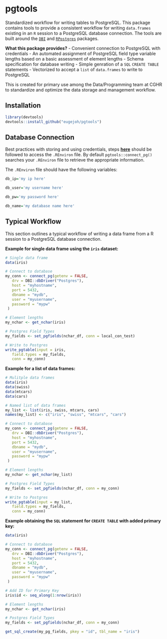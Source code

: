 
<!-- README.md is generated from README.Rmd. Please edit that file -->

# pgtools

Standardized workflow for writing tables to PostgreSQL. This package
contains tools to provide a consistent workflow for writing
`data.frames` existing in an `R` session to a PostgreSQL database
connection. The tools are built around the
[`DBI`](https://github.com/r-dbi) and
[`RPostgres`](https://github.com/r-dbi/RPostgres) packages.

**What this package provides?** - Convenient connection to PostgreSQL
with credentials - An automated assignment of PostgreSQL field type
variable lengths based on a basic assessment of element lengths - Schema
specification for database writing - Simple genration of a `SQL` `CREATE
TABLE` statements - Vectorized to accept a `list` of `data.frames` to
write to PostgreSQL

This is created for primary use among the Data/Programming team at CGHR
to standardize and optimize the data storage and management workflow.

## Installation

``` r
library(devtools)
devtools::install_github("eugejoh/pgtools")
```

## Database Connection

Best practices with storing and using credentials, steps
[**here**](https://db.rstudio.com/best-practices/managing-credentials/#use-environment-variables)
should be followed to access the `.REnviron` file. By default
`pgtools::connect_pg()` searches your `.REnviron` file to retrieve the
appropriate information.

The `.REnviron` file should have the following variables:

``` r
db_ip='my ip here'

db_user='my username here'

db_pw='my password here'

db_name='my database name here'
```

## Typical Workflow

This section outlines a typical workflow of writing a data frame from a
R session to a PostgreSQL database connection.

<b>Example for single data frame using the `iris` dataset:</b>

``` r
# Single data frame
data(iris)

# Connect to database
my_conn <- connect_pg(getenv = FALSE,
   drv = DBI::dbDriver("Postgres"),
   host = "myhostname",
   port = 5432,
   dbname = "mydb",
   user = "myusername",
   password = "mypw"
 )

# Element lengths
my_nchar <- get_nchar(iris)

# Postgres Field Types
my_fields <- set_pgfields(nchar_df, conn = local_con_test)

# Write to Postgres
write_pgtable(input = iris,
   field.types = my_fields,
   conn = my_conn)
```

<b>Example for a list of data frames:</b>

``` r
# Mulitple data frames
data(iris)
data(swiss)
data(mtcars)
data(cars)

# Named list of data frames
my_list <- list(iris, swiss, mtcars, cars)
names(my_list) <- c("iris", "swiss", "mtcars", "cars")

# Connect to database
my_conn <- connect_pg(getenv = FALSE,
   drv = DBI::dbDriver("Postgres"),
   host = "myhostname",
   port = 5432,
   dbname = "mydb",
   user = "myusername",
   password = "mypw"
 )

# Element lengths
my_nchar <- get_nchar(my_list)

# Postgres Field Types
my_fields <- set_pgfields(nchar_df, conn = my_conn)

# Write to Postgres
write_pgtable(input = my_list,
   field.types = my_fields,
   conn = my_conn)
```

<b>Example obtaining the `SQL` statement for `CREATE TABLE` with added
primary key: </b>

``` r
data(iris)

# Connect to database
my_conn <- connect_pg(getenv = FALSE,
   drv = DBI::dbDriver("Postgres"),
   host = "myhostname",
   port = 5432,
   dbname = "mydb",
   user = "myusername",
   password = "mypw"
 )

# Add ID for Primary Key
iris$id <- seq_along(1:nrow(iris))

# Element lengths
my_nchar <- get_nchar(iris)

# Postgres Field Types
my_fields <- set_pgfields(nchar_df, conn = my_conn)

get_sql_create(my_pg_fields, pkey = "id", tbl_name = "iris")
```
